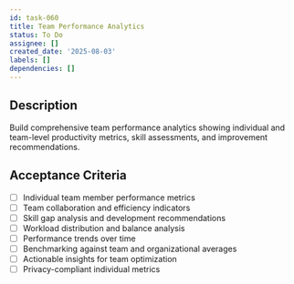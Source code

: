 ```yaml
---
id: task-060
title: Team Performance Analytics
status: To Do
assignee: []
created_date: '2025-08-03'
labels: []
dependencies: []
---
```


## Description

Build comprehensive team performance analytics showing individual and team-level productivity metrics, skill assessments, and improvement recommendations.

## Acceptance Criteria

- [ ] Individual team member performance metrics
- [ ] Team collaboration and efficiency indicators
- [ ] Skill gap analysis and development recommendations
- [ ] Workload distribution and balance analysis
- [ ] Performance trends over time
- [ ] Benchmarking against team and organizational averages
- [ ] Actionable insights for team optimization
- [ ] Privacy-compliant individual metrics
